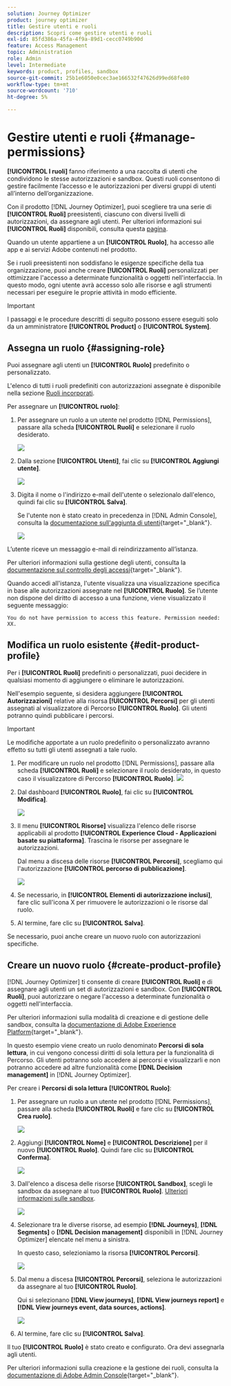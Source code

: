 ```yaml
---
solution: Journey Optimizer
product: journey optimizer
title: Gestire utenti e ruoli
description: Scopri come gestire utenti e ruoli
exl-id: 85fd386a-45fa-4f9a-89d1-cecc0749b90d
feature: Access Management
topic: Administration
role: Admin
level: Intermediate
keywords: product, profiles, sandbox
source-git-commit: 25b1e6050e0cec3ae166532f47626d99ed68fe80
workflow-type: tm+mt
source-wordcount: '710'
ht-degree: 5%

---
```


# Gestire utenti e ruoli {#manage-permissions}

**[!UICONTROL I ruoli]** fanno riferimento a una raccolta di utenti che condividono le stesse autorizzazioni e sandbox. Questi ruoli consentono di gestire facilmente l’accesso e le autorizzazioni per diversi gruppi di utenti all’interno dell’organizzazione.

Con il prodotto [!DNL Journey Optimizer], puoi scegliere tra una serie di **[!UICONTROL Ruoli]** preesistenti, ciascuno con diversi livelli di autorizzazioni, da assegnare agli utenti. Per ulteriori informazioni sui **[!UICONTROL Ruoli]** disponibili, consulta questa [pagina](ootb-product-profiles.md).

Quando un utente appartiene a un **[!UICONTROL Ruolo]**, ha accesso alle app e ai servizi Adobe contenuti nel prodotto.

Se i ruoli preesistenti non soddisfano le esigenze specifiche della tua organizzazione, puoi anche creare **[!UICONTROL Ruoli]** personalizzati per ottimizzare l&#39;accesso a determinate funzionalità o oggetti nell&#39;interfaccia. In questo modo, ogni utente avrà accesso solo alle risorse e agli strumenti necessari per eseguire le proprie attività in modo efficiente.


>[!IMPORTANT]
>
>I passaggi e le procedure descritti di seguito possono essere eseguiti solo da un amministratore **[!UICONTROL Product]** o **[!UICONTROL System]**.


## Assegna un ruolo {#assigning-role}

Puoi assegnare agli utenti un **[!UICONTROL Ruolo]** predefinito o personalizzato.

L&#39;elenco di tutti i ruoli predefiniti con autorizzazioni assegnate è disponibile nella sezione [Ruoli incorporati](ootb-product-profiles.md).

Per assegnare un **[!UICONTROL ruolo]**:

1. Per assegnare un ruolo a un utente nel prodotto [!DNL Permissions], passare alla scheda **[!UICONTROL Ruoli]** e selezionare il ruolo desiderato.

   ![](assets/do-not-localize/access_control_2.png)

1. Dalla sezione **[!UICONTROL Utenti]**, fai clic su **[!UICONTROL Aggiungi utente]**.

   ![](assets/do-not-localize/access_control_3.png)

1. Digita il nome o l&#39;indirizzo e-mail dell&#39;utente o selezionalo dall&#39;elenco, quindi fai clic su **[!UICONTROL Salva]**.

   Se l&#39;utente non è stato creato in precedenza in [!DNL Admin Console], consulta la [documentazione sull&#39;aggiunta di utenti](https://experienceleague.adobe.com/docs/experience-platform/access-control/ui/users.html?lang=it){target="_blank"}.

   ![](assets/do-not-localize/access_control_4.png)

L’utente riceve un messaggio e-mail di reindirizzamento all’istanza.

Per ulteriori informazioni sulla gestione degli utenti, consulta la [documentazione sul controllo degli accessi](https://experienceleague.adobe.com/docs/experience-platform/access-control/home.html?lang=it){target="_blank"}.

Quando accedi all&#39;istanza, l&#39;utente visualizza una visualizzazione specifica in base alle autorizzazioni assegnate nel **[!UICONTROL Ruolo]**. Se l’utente non dispone del diritto di accesso a una funzione, viene visualizzato il seguente messaggio:

`You do not have permission to access this feature. Permission needed: XX.`

## Modifica un ruolo esistente {#edit-product-profile}

Per i **[!UICONTROL Ruoli]** predefiniti o personalizzati, puoi decidere in qualsiasi momento di aggiungere o eliminare le autorizzazioni.

Nell&#39;esempio seguente, si desidera aggiungere **[!UICONTROL Autorizzazioni]** relative alla risorsa **[!UICONTROL Percorsi]** per gli utenti assegnati al visualizzatore di Percorso **[!UICONTROL Ruolo]**. Gli utenti potranno quindi pubblicare i percorsi.

>[!IMPORTANT]
>
>Le modifiche apportate a un ruolo predefinito o personalizzato avranno effetto su tutti gli utenti assegnati a tale ruolo.

1. Per modificare un ruolo nel prodotto [!DNL Permissions], passare alla scheda **[!UICONTROL Ruoli]** e selezionare il ruolo desiderato, in questo caso il visualizzatore di Percorso **[!UICONTROL Ruolo]**.
   ![](assets/do-not-localize/access_control_5.png)

1. Dal dashboard **[!UICONTROL Ruolo]**, fai clic su **[!UICONTROL Modifica]**.

   ![](assets/do-not-localize/access_control_6.png)

1. Il menu **[!UICONTROL Risorse]** visualizza l&#39;elenco delle risorse applicabili al prodotto **[!UICONTROL Experience Cloud - Applicazioni basate su piattaforma]**. Trascina le risorse per assegnare le autorizzazioni.

   Dal menu a discesa delle risorse **[!UICONTROL Percorsi]**, scegliamo qui l&#39;autorizzazione **[!UICONTROL percorso di pubblicazione]**.

   ![](assets/do-not-localize/access_control_14.png)

1. Se necessario, in **[!UICONTROL Elementi di autorizzazione inclusi]**, fare clic sull&#39;icona X per rimuovere le autorizzazioni o le risorse dal ruolo.

1. Al termine, fare clic su **[!UICONTROL Salva]**.

Se necessario, puoi anche creare un nuovo ruolo con autorizzazioni specifiche.

## Creare un nuovo ruolo {#create-product-profile}

[!DNL Journey Optimizer] ti consente di creare **[!UICONTROL Ruoli]** e di assegnare agli utenti un set di autorizzazioni e sandbox. Con **[!UICONTROL Ruoli]**, puoi autorizzare o negare l&#39;accesso a determinate funzionalità o oggetti nell&#39;interfaccia.

Per ulteriori informazioni sulla modalità di creazione e di gestione delle sandbox, consulta la [documentazione di Adobe Experience Platform](https://experienceleague.adobe.com/docs/experience-platform/sandbox/ui/user-guide.html?lang=it){target="_blank"}.

In questo esempio viene creato un ruolo denominato **Percorsi di sola lettura**, in cui vengono concessi diritti di sola lettura per la funzionalità di Percorso. Gli utenti potranno solo accedere ai percorsi e visualizzarli e non potranno accedere ad altre funzionalità come **[!DNL Decision management]** in [!DNL Journey Optimizer].

Per creare i **Percorsi di sola lettura** **[!UICONTROL Ruolo]**:

1. Per assegnare un ruolo a un utente nel prodotto [!DNL Permissions], passare alla scheda **[!UICONTROL Ruoli]** e fare clic su **[!UICONTROL Crea ruolo]**.

   ![](assets/do-not-localize/access_control_9.png)

1. Aggiungi **[!UICONTROL Nome]** e **[!UICONTROL Descrizione]** per il nuovo **[!UICONTROL Ruolo]**. Quindi fare clic su **[!UICONTROL Conferma]**.

   ![](assets/do-not-localize/access_control_10.png)

1. Dall&#39;elenco a discesa delle risorse **[!UICONTROL Sandbox]**, scegli le sandbox da assegnare al tuo **[!UICONTROL Ruolo]**. [Ulteriori informazioni sulle sandbox](sandboxes.md).

   ![](assets/do-not-localize/access_control_13.png)

1. Selezionare tra le diverse risorse, ad esempio **[!DNL Journeys]**, **[!DNL Segments]** o **[!DNL Decision management]** disponibili in [!DNL Journey Optimizer] elencate nel menu a sinistra.

   In questo caso, selezioniamo la risorsa **[!UICONTROL Percorsi]**.

   ![](assets/do-not-localize/access_control_11.png)

1. Dal menu a discesa **[!UICONTROL Percorsi]**, seleziona le autorizzazioni da assegnare al tuo **[!UICONTROL Ruolo]**.

   Qui si selezionano **[!DNL View journeys]**, **[!DNL View journeys report]** e **[!DNL View journeys event, data sources, actions]**.

   ![](assets/do-not-localize/access_control_12.png)

1. Al termine, fare clic su **[!UICONTROL Salva]**.

Il tuo **[!UICONTROL Ruolo]** è stato creato e configurato. Ora devi assegnarla agli utenti.

Per ulteriori informazioni sulla creazione e la gestione dei ruoli, consulta la [documentazione di Adobe Admin Console](https://experienceleague.adobe.com/docs/experience-platform/access-control/abac/permissions-ui/roles.html?lang=it){target="_blank"}.
